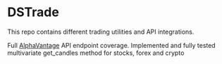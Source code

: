 # DSTrade
This repo contains different trading utilities and API integrations.

Full [AlphaVantage](https://www.alphavantage.co) API endpoint coverage.
Implemented and fully tested multivariate get_candles method for stocks, forex and crypto
